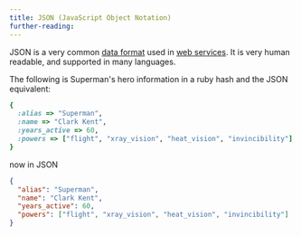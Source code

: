 ```yaml
---
title: JSON (JavaScript Object Notation)
further-reading:
---
```

JSON is a very common [data format](/data-format) used in [web services](/web-service-or-web-api). It is very human readable, and supported in many languages.

The following is Superman's hero information in a ruby hash and the JSON equivalent:

```ruby
{
  :alias => "Superman",
  :name => "Clark Kent",
  :years_active => 60,
  :powers => ["flight", "xray_vision", "heat_vision", "invincibility"]
}
```

now in JSON

```json
{
  "alias": "Superman",
  "name": "Clark Kent",
  "years_active": 60,
  "powers": ["flight", "xray_vision", "heat_vision", "invincibility"]
}
```
